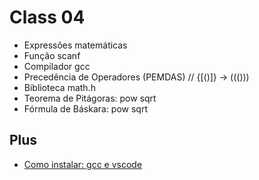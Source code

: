 # Class 04
- Expressões matemáticas
- Função scanf
- Compilador gcc
- Precedência de Operadores (PEMDAS) // {[()]} -> ((()))
- Biblioteca math.h
- Teorema de Pitágoras: pow sqrt
- Fórmula de Báskara: pow sqrt

## Plus
- [Como instalar: gcc e vscode](https://www.youtube.com/watch?v=eDzQ6HkmGa4)